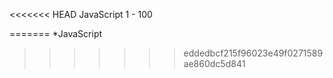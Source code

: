 <<<<<<< HEAD
JavaScript 1 - 100 

=======
*JavaScript
>>>>>>> eddedbcf215f96023e49f0271589ae860dc5d841
